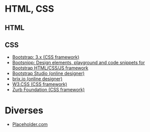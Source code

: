 # HTML, CSS

## HTML

## CSS

- <a target="_blank" href="https://getbootstrap.com/docs/3.3/">Bootstrap: 3.x (CSS framework)</a>
- <a target="_blank" href="https://bootsnipp.com/">Bootsnipp: Design elements, playground and code snippets for Bootstrap HTML/CSS/JS framework</a>
- <a target="_blank" href="https://bootstrapstudio.io/">Bootstrap Studio (online designer)</a>
- <a target="_blank" href="http://brix.io/">brix.io (online designer)</a>
- <a target="_blank" href="https://www.w3schools.com/w3css/default.asp">W3.CSS (CSS framework)</a>
- <a target="_blank" href="https://foundation.zurb.com/">Zurb Foundation (CSS framework)</a>

# Diverses

- <a target="_blank" href="https://placeholder.com/text/lorem-ipsum/">Placeholder.com</a>

